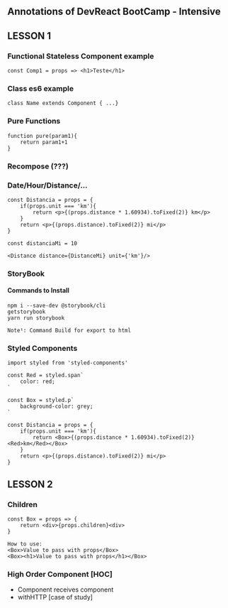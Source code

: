 ## Annotations of DevReact BootCamp - Intensive

## LESSON 1
### Functional Stateless Component example
```
const Comp1 = props => <h1>Teste</h1>
```

### Class es6 example
```
class Name extends Component { ...}
```

### Pure Functions
```
function pure(param1){
    return param1+1
}
```

### Recompose (???)

### Date/Hour/Distance/...
```
const Distancia = props = {
    if(props.unit === 'km'){
        return <p>{(props.distance * 1.60934).toFixed(2)} km</p>
    }
    return <p>{(props.distance).toFixed(2)} mi</p> 
}

const distanciaMi = 10

<Distance distance={DistanceMi} unit={'km'}/>
```

### StoryBook

#### Commands to Install
```
npm i --save-dev @storybook/cli
getstorybook
yarn run storybook

Note¹: Command Build for export to html
```


### Styled Components
```
import styled from 'styled-components'

const Red = styled.span`
    color: red;    
`

const Box = styled.p`
    background-color: grey;
`

const Distancia = props = {
    if(props.unit === 'km'){
        return <Box>{(props.distance * 1.60934).toFixed(2)} <Red>km</Red></Box>
    }
    return <p>{(props.distance).toFixed(2)} mi</p> 
}
```

## LESSON 2
### Children 
```
const Box = props => {
    return <div>{props.children}<div>
}

How to use: 
<Box>Value to pass with props</Box>
<Box><h1>Value to pass with props</h1></Box>
```

### High Order Component [HOC]
- Component receives component
- withHTTP [case of study]